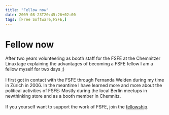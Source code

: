 ```yaml
---
title: "Fellow now"
date: 2009-08-23T20:45:26+02:00
tags: [Free Software,FSFE,]
---
```


# Fellow now


After two years volunteering as booth staff for the FSFE at the Chemnitzer Linuxtage explaining the advantages of 
becoming a FSFE fellow I am a fellow myself for two days ;)<br><br>I first got in contact with the FSFE through 
Fernanda Weiden during my time in Zürich in 2006. In the meantime I have learned more and more about the political 
activities of FSFE: Mostly during the local Berlin meetups in newthinking store and as a booth member in 
Chemnitz.<br><br>If you yourself want to support the work of FSFE, join the <a 
href="http://fellowship.fsfe.org/join">fellowship</a>.
